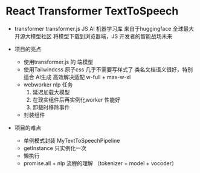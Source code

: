 # React Transformer TextToSpeech

- transformer
    transformer.js JS AI 机器学习库
    来自于huggingface 全球最大开源大模型社区
    将模型下载到浏览器端，JS 开发者的智能战场未来
- 项目的亮点
    - 使用transformer.js 的 端模型
    - 使用Tailwindcss 原子css 几乎不需要写样式了
        类名文档语义很好，特别适合 AI生成
        高效解决适配 w-full + max-w-xl
    - webworker nlp 任务
        1. 延迟加载大模型
        2. 在现实组件后再实例化worker 性能好
        3. 卸载时移除事件 
    - 封装组件
        
- 项目的难点
    - 单例模式封装 MyTextToSpeechPipeline
    - getInstance 只实例化一次
    - 懒执行 
    - promise.all + nlp 流程的理解 （tokenizer + model + vocoder）
